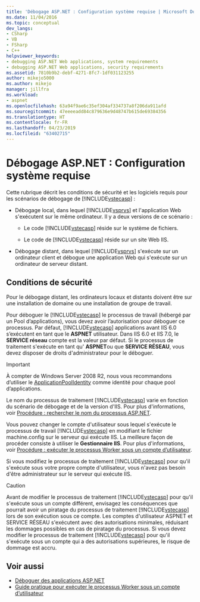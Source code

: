 ```yaml
---
title: 'Débogage ASP.NET : Configuration système requise | Microsoft Docs'
ms.date: 11/04/2016
ms.topic: conceptual
dev_langs:
- CSharp
- VB
- FSharp
- C++
helpviewer_keywords:
- debugging ASP.NET Web applications, system requirements
- debugging ASP.NET Web applications, security requirements
ms.assetid: 7810b9b2-debf-4271-8fc7-1df031123255
author: mikejo5000
ms.author: mikejo
manager: jillfra
ms.workload:
- aspnet
ms.openlocfilehash: 63a94f9ae6c35ef304af334737a8f206da911afd
ms.sourcegitcommit: 47eeeeadd84c879636e9d48747b615de69384356
ms.translationtype: HT
ms.contentlocale: fr-FR
ms.lasthandoff: 04/23/2019
ms.locfileid: "63402715"
---
```

# <a name="aspnet-debugging-system-requirements"></a>Débogage ASP.NET : Configuration système requise
Cette rubrique décrit les conditions de sécurité et les logiciels requis pour les scénarios de débogage de [!INCLUDE[vstecasp](../code-quality/includes/vstecasp_md.md)] :

- Débogage local, dans lequel [!INCLUDE[vsprvs](../code-quality/includes/vsprvs_md.md)] et l'application Web s'exécutent sur le même ordinateur. Il y a deux versions de ce scénario :

  - Le code [!INCLUDE[vstecasp](../code-quality/includes/vstecasp_md.md)] réside sur le système de fichiers.

  - Le code de [!INCLUDE[vstecasp](../code-quality/includes/vstecasp_md.md)] réside sur un site Web IIS.

- Débogage distant, dans lequel [!INCLUDE[vsprvs](../code-quality/includes/vsprvs_md.md)] s'exécute sur un ordinateur client et débogue une application Web qui s'exécute sur un ordinateur de serveur distant.

## <a name="security-requirements"></a>Conditions de sécurité
 Pour le débogage distant, les ordinateurs locaux et distants doivent être sur une installation de domaine ou une installation de groupe de travail.

 Pour déboguer le [!INCLUDE[vstecasp](../code-quality/includes/vstecasp_md.md)] le processus de travail (hébergé par un Pool d’applications), vous devez avoir l’autorisation pour déboguer ce processus. Par défaut, [!INCLUDE[vstecasp](../code-quality/includes/vstecasp_md.md)] applications avant IIS 6.0 s’exécutent en tant que le **ASPNET** utilisateur. Dans IIS 6.0 et IIS 7.0, le **SERVICE réseau** compte est la valeur par défaut. Si le processus de traitement s'exécute en tant qu' **ASPNET**ou que **SERVICE RÉSEAU**, vous devez disposer de droits d'administrateur pour le déboguer.

 > [!IMPORTANT]
 > À compter de Windows Server 2008 R2, nous vous recommandons d’utiliser le [ApplicationPoolIdentity](/iis/manage/configuring-security/application-pool-identities) comme identité pour chaque pool d’applications.

 Le nom du processus de traitement [!INCLUDE[vstecasp](../code-quality/includes/vstecasp_md.md)] varie en fonction du scénario de débogage et de la version d'IIS. Pour plus d'informations, voir [Procédure : rechercher le nom du processus ASP.NET](../debugger/how-to-find-the-name-of-the-aspnet-process.md).

 Vous pouvez changer le compte d'utilisateur sous lequel s'exécute le processus de travail [!INCLUDE[vstecasp](../code-quality/includes/vstecasp_md.md)] en modifiant le fichier machine.config sur le serveur qui exécute IIS. La meilleure façon de procéder consiste à utiliser le **Gestionnaire IIS**. Pour plus d'informations, voir [Procédure : exécuter le processus Worker sous un compte d’utilisateur](../debugger/how-to-run-the-worker-process-under-a-user-account.md).

 Si vous modifiez le processus de traitement [!INCLUDE[vstecasp](../code-quality/includes/vstecasp_md.md)] pour qu'il s'exécute sous votre propre compte d'utilisateur, vous n'avez pas besoin d'être administrateur sur le serveur qui exécute IIS.

> [!CAUTION]
> Avant de modifier le processus de traitement [!INCLUDE[vstecasp](../code-quality/includes/vstecasp_md.md)] pour qu'il s'exécute sous un compte différent, envisagez les conséquences que pourrait avoir un piratage du processus de traitement [!INCLUDE[vstecasp](../code-quality/includes/vstecasp_md.md)] lors de son exécution sous ce compte. Les comptes d'utilisateur ASPNET et SERVICE RÉSEAU s'exécutent avec des autorisations minimales, réduisant les dommages possibles en cas de piratage du processus. Si vous devez modifier le processus de traitement [!INCLUDE[vstecasp](../code-quality/includes/vstecasp_md.md)] pour qu'il s'exécute sous un compte qui a des autorisations supérieures, le risque de dommage est accru.

## <a name="see-also"></a>Voir aussi

- [Déboguer des applications ASP.NET](../debugger/how-to-enable-debugging-for-aspnet-applications.md)
- [Guide pratique pour exécuter le processus Worker sous un compte d’utilisateur](../debugger/how-to-run-the-worker-process-under-a-user-account.md)